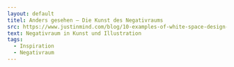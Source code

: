 ```yaml
---
layout: default
titel: Anders gesehen – Die Kunst des Negativraums
src: https://www.justinmind.com/blog/10-examples-of-white-space-design-websites-youll-want-to-copy/
text: Negativraum in Kunst und Illustration
tags:
  - Inspiration
  - Negativraum
---
```

